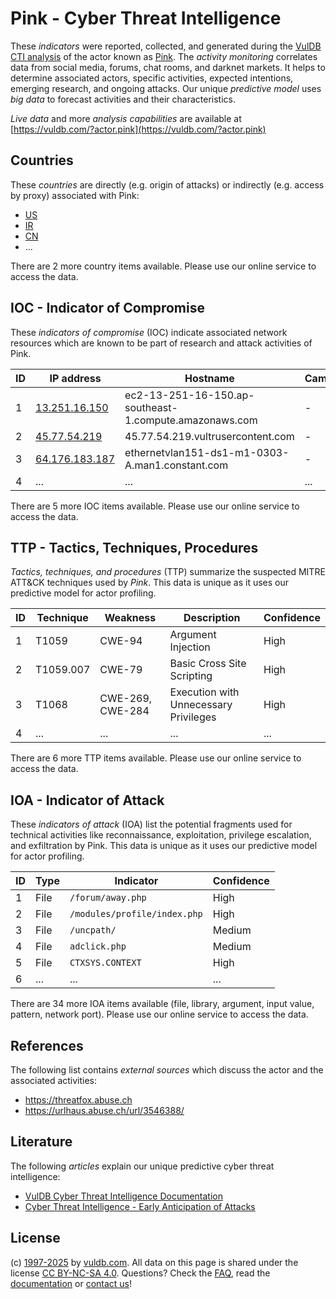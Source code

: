 # Pink - Cyber Threat Intelligence

These _indicators_ were reported, collected, and generated during the [VulDB CTI analysis](https://vuldb.com/?kb.cti) of the actor known as [Pink](https://vuldb.com/?actor.pink). The _activity monitoring_ correlates data from social media, forums, chat rooms, and darknet markets. It helps to determine associated actors, specific activities, expected intentions, emerging research, and ongoing attacks. Our unique _predictive model_ uses _big data_ to forecast activities and their characteristics.

_Live data_ and more _analysis capabilities_ are available at [https://vuldb.com/?actor.pink](https://vuldb.com/?actor.pink)

## Countries

These _countries_ are directly (e.g. origin of attacks) or indirectly (e.g. access by proxy) associated with Pink:

* [US](https://vuldb.com/?country.us)
* [IR](https://vuldb.com/?country.ir)
* [CN](https://vuldb.com/?country.cn)
* ...

There are 2 more country items available. Please use our online service to access the data.

## IOC - Indicator of Compromise

These _indicators of compromise_ (IOC) indicate associated network resources which are known to be part of research and attack activities of Pink.

ID | IP address | Hostname | Campaign | Confidence
-- | ---------- | -------- | -------- | ----------
1 | [13.251.16.150](https://vuldb.com/?ip.13.251.16.150) | ec2-13-251-16-150.ap-southeast-1.compute.amazonaws.com | - | Medium
2 | [45.77.54.219](https://vuldb.com/?ip.45.77.54.219) | 45.77.54.219.vultrusercontent.com | - | Medium
3 | [64.176.183.187](https://vuldb.com/?ip.64.176.183.187) | ethernetvlan151-ds1-m1-0303-A.man1.constant.com | - | High
4 | ... | ... | ... | ...

There are 5 more IOC items available. Please use our online service to access the data.

## TTP - Tactics, Techniques, Procedures

_Tactics, techniques, and procedures_ (TTP) summarize the suspected MITRE ATT&CK techniques used by _Pink_. This data is unique as it uses our predictive model for actor profiling.

ID | Technique | Weakness | Description | Confidence
-- | --------- | -------- | ----------- | ----------
1 | T1059 | CWE-94 | Argument Injection | High
2 | T1059.007 | CWE-79 | Basic Cross Site Scripting | High
3 | T1068 | CWE-269, CWE-284 | Execution with Unnecessary Privileges | High
4 | ... | ... | ... | ...

There are 6 more TTP items available. Please use our online service to access the data.

## IOA - Indicator of Attack

These _indicators of attack_ (IOA) list the potential fragments used for technical activities like reconnaissance, exploitation, privilege escalation, and exfiltration by Pink. This data is unique as it uses our predictive model for actor profiling.

ID | Type | Indicator | Confidence
-- | ---- | --------- | ----------
1 | File | `/forum/away.php` | High
2 | File | `/modules/profile/index.php` | High
3 | File | `/uncpath/` | Medium
4 | File | `adclick.php` | Medium
5 | File | `CTXSYS.CONTEXT` | High
6 | ... | ... | ...

There are 34 more IOA items available (file, library, argument, input value, pattern, network port). Please use our online service to access the data.

## References

The following list contains _external sources_ which discuss the actor and the associated activities:

* https://threatfox.abuse.ch
* https://urlhaus.abuse.ch/url/3546388/

## Literature

The following _articles_ explain our unique predictive cyber threat intelligence:

* [VulDB Cyber Threat Intelligence Documentation](https://vuldb.com/?kb.cti)
* [Cyber Threat Intelligence - Early Anticipation of Attacks](https://www.scip.ch/en/?labs.20201022)

## License

(c) [1997-2025](https://vuldb.com/?kb.changelog) by [vuldb.com](https://vuldb.com/?kb.about). All data on this page is shared under the license [CC BY-NC-SA 4.0](https://creativecommons.org/licenses/by-nc-sa/4.0/). Questions? Check the [FAQ](https://vuldb.com/?kb.faq), read the [documentation](https://vuldb.com/?kb) or [contact us](https://vuldb.com/?contact)!
